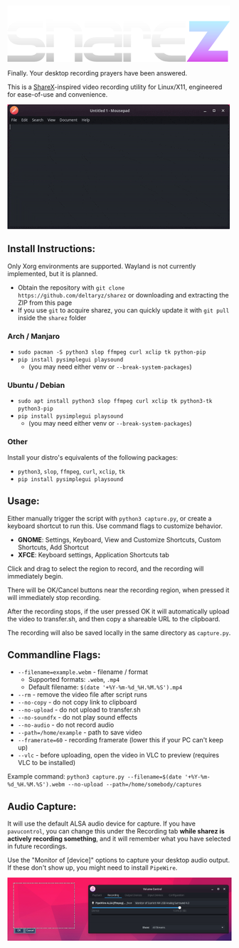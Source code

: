![sharez](img/logo.png)

Finally. Your desktop recording prayers have been answered.

This is a [ShareX](https://getsharex.com/)-inspired video recording utility for Linux/X11, engineered for ease-of-use and convenience. 

![Demonstration of script usage](img/demo.gif)

## Install Instructions:

Only Xorg environments are supported. Wayland is not currently implemented, but it is planned.

- Obtain the repository with `git clone https://github.com/deltaryz/sharez` or downloading and extracting the ZIP from this page
- If you use `git` to acquire sharez, you can quickly update it with `git pull` inside the `sharez` folder

### Arch / Manjaro
- `sudo pacman -S python3 slop ffmpeg curl xclip tk python-pip`
- `pip install pysimplegui playsound`
  - (you may need either venv or `--break-system-packages`)

### Ubuntu / Debian
- `sudo apt install python3 slop ffmpeg curl xclip tk python3-tk python3-pip`
- `pip install pysimplegui playsound`
  - (you may need either venv or `--break-system-packages`)

### Other

Install your distro's equivalents of the following packages:
- `python3`, `slop`, `ffmpeg`, `curl`, `xclip`, `tk`
- `pip install pysimplegui playsound`

## Usage:
Either manually trigger the script with `python3 capture.py`, or create a keyboard shortcut to run this. Use command flags to customize behavior.

- **GNOME**: Settings, Keyboard, View and Customize Shortcuts, Custom Shortcuts, Add Shortcut
- **XFCE**: Keyboard settings, Application Shortcuts tab

Click and drag to select the region to record, and the recording will immediately begin.

There will be OK/Cancel buttons near the recording region, when pressed it will immediately stop recording.

After the recording stops, if the user pressed OK it will automatically upload the video to transfer.sh, and then copy a shareable URL to the clipboard.

The recording will also be saved locally in the same directory as `capture.py`.

## Commandline Flags:

* `--filename=example.webm` - filename / format
  * Supported formats: `.webm`, `.mp4`
  * Default filename: `$(date '+%Y-%m-%d_%H.%M.%S').mp4`
* `--rm` - remove the video file after script runs
* `--no-copy` - do not copy link to clipboard
* `--no-upload` - do not upload to transfer.sh
* `--no-soundfx` - do not play sound effects
* `--no-audio` - do not record audio
* `--path=/home/example` - path to save video
* `--framerate=60` - recording framerate (lower this if your PC can't keep up)
* `--vlc` - before uploading, open the video in VLC to preview (requires VLC to be installed)

Example command: `python3 capture.py --filename=$(date '+%Y-%m-%d_%H.%M.%S').webm --no-upload --path=/home/somebody/captures`

## Audio Capture:

It will use the default ALSA audio device for capture. If you have `pavucontrol`, you can change this under the Recording tab **while sharez is actively recording something**, and it will remember what you have selected in future recordings.

Use the "Monitor of [device]" options to capture your desktop audio output. If these don't show up, you might need to install `PipeWire`.

![Demonstration of how to record desktop audio](img/pavucontrol.png)